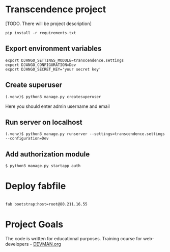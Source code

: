 # Transcendence project

[TODO. There will be project description]
```buildoutcfg
pip install -r requirements.txt
```

## Export environment variables
```
export DJANGO_SETTINGS_MODULE=transcendence.settings
export DJANGO_CONFIGURATION=Dev
export DJANGO_SECRET_KEY='your secret key'
```

## Create superuser
```buildoutcfg
(.venv)$ python3 manage.py createsuperuser
```
Here you should enter admin username and email
## Run server on localhost
```buildoutcfg
(.venv)$ python3 manage.py runserver --settings=transcendence.settings --configuration=Dev

```
## Add authorization module
```
$ python3 manage.py startapp auth
```
# Deploy fabfile
```

fab bootstrap:host=root@80.211.16.55

```
# Project Goals

The code is written for educational purposes. Training course for web-developers - [DEVMAN.org](https://devman.org)
